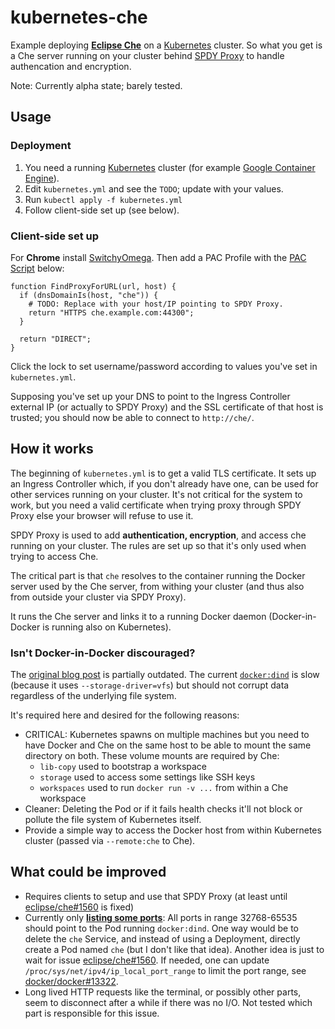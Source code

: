 kubernetes-che
==============

Example deploying **[Eclipse Che](https://github.com/eclipse/che/)** on a [Kubernetes](http://kubernetes.io/) cluster.
So what you get is a Che server running on your cluster behind [SPDY Proxy](https://github.com/igrigorik/node-spdyproxy) to handle authencation and encryption.

Note: Currently alpha state; barely tested.


Usage
-----

### Deployment

 1. You need a running [Kubernetes](http://kubernetes.io/) cluster (for example [Google Container Engine](https://cloud.google.com/container-engine/)).
 2. Edit `kubernetes.yml` and see the `TODO`; update with your values.
 3. Run `kubectl apply -f kubernetes.yml`
 4. Follow client-side set up (see below).

### Client-side set up

For **Chrome** install [SwitchyOmega](https://chrome.google.com/webstore/detail/proxy-switchyomega/padekgcemlokbadohgkifijomclgjgif).
Then add a PAC Profile with the [PAC Script](https://en.wikipedia.org/wiki/Proxy_auto-config) below:

    function FindProxyForURL(url, host) {
      if (dnsDomainIs(host, "che")) {
        # TODO: Replace with your host/IP pointing to SPDY Proxy.
        return "HTTPS che.example.com:44300";
      }

      return "DIRECT";
    }

Click the lock to set username/password according to values you've set in `kubernetes.yml`.

Supposing you've set up your DNS to point to the Ingress Controller external IP
(or actually to SPDY Proxy) and the SSL certificate of that host is trusted;
you should now be able to connect to `http://che/`.


How it works
------------

The beginning of `kubernetes.yml` is to get a valid TLS certificate. It sets up an Ingress Controller
which, if you don't already have one, can be used for other services running on your cluster.
It's not critical for the system to work, but you need a valid certificate when trying proxy through
SPDY Proxy else your browser will refuse to use it.

SPDY Proxy is used to add **authentication, encryption**, and access che running on your cluster.
The rules are set up so that it's only used when trying to access Che.

The critical part is that `che` resolves to the container running the Docker server used by the Che server,
from withing your cluster (and thus also from outside your cluster via SPDY Proxy).

It runs the Che server and links it to a running Docker daemon (Docker-in-Docker is running also on Kubernetes).

### Isn't Docker-in-Docker discouraged?

The [original blog post](https://jpetazzo.github.io/2015/09/03/do-not-use-docker-in-docker-for-ci/) is partially outdated. The current [`docker:dind`](https://hub.docker.com/_/docker) is slow (because it uses `--storage-driver=vfs`) but should not corrupt data regardless of the underlying file system.

It's required here and desired for the following reasons:

  * CRITICAL: Kubernetes spawns on multiple machines but you need to have Docker and Che on the same host to be able to mount the same directory on both. These volume mounts are required by Che:
       - `lib-copy` used to bootstrap a workspace
       - `storage` used to access some settings like SSH keys
       - `workspaces` used to run `docker run -v ...` from within a Che workspace
  * Cleaner: Deleting the Pod or if it fails health checks it'll not block or pollute the file system of Kubernetes itself.
  * Provide a simple way to access the Docker host from within Kubernetes cluster (passed via `--remote:che` to Che).

What could be improved
----------------------

 * Requires clients to setup and use that SPDY Proxy (at least until [eclipse/che#1560](https://github.com/eclipse/che/issues/1560) is fixed)
 * Currently only [**listing some ports**](https://github.com/wernight/kubernetes-che/blob/master/kubernetes.yml#L285-L369): All ports in range 32768-65535 should point to the Pod running `docker:dind`.
   One way would be to delete the `che` Service, and instead of using a Deployment, directly create a Pod
   named `che` (but I don't like that idea). Another idea is just to wait for issue [eclipse/che#1560](https://github.com/eclipse/che/issues/1560). If needed, one can update `/proc/sys/net/ipv4/ip_local_port_range` to limit the port range, see [docker/docker#13322](https://github.com/docker/docker/issues/13322).
 * Long lived HTTP requests like the terminal, or possibly other parts, seem to disconnect after a while if there was no I/O. Not tested which part is responsible for this issue.
